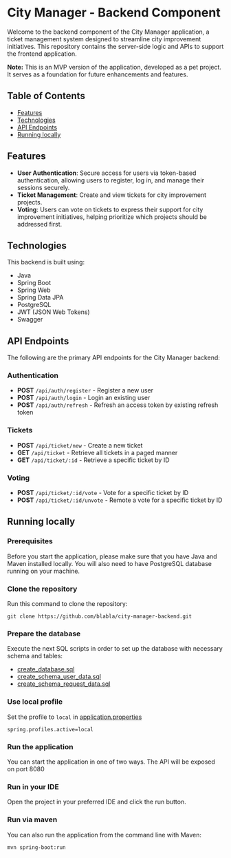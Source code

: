 # City Manager - Backend Component

Welcome to the backend component of the City Manager application, a ticket management system designed to streamline city
improvement initiatives. This repository contains the server-side logic and APIs to support the frontend application.

**Note:** This is an MVP version of the application, developed as a pet project. It serves as a
foundation for future enhancements and features.

## Table of Contents

- [Features](#features)
- [Technologies](#technologies)
- [API Endpoints](#api-endpoints)
- [Running locally](#running-locally)

## Features

- **User Authentication**: Secure access for users via token-based authentication, allowing users to register, log in,
  and manage their sessions securely.
- **Ticket Management**: Create and view tickets for city improvement projects.
- **Voting**: Users can vote on tickets to express their support for city improvement initiatives, helping prioritize
  which projects should be addressed first.

## Technologies

This backend is built using:

- Java
- Spring Boot
- Spring Web
- Spring Data JPA
- PostgreSQL
- JWT (JSON Web Tokens)
- Swagger

## API Endpoints

The following are the primary API endpoints for the City Manager backend:

### Authentication

- **POST** `/api/auth/register` - Register a new user
- **POST** `/api/auth/login` - Login an existing user
- **POST** `/api/auth/refresh` - Refresh an access token by existing refresh token

### Tickets

- **POST** `/api/ticket/new` - Create a new ticket
- **GET** `/api/ticket` - Retrieve all tickets in a paged manner
- **GET** `/api/ticket/:id` - Retrieve a specific ticket by ID

### Voting

- **POST** `/api/ticket/:id/vote` - Vote for a specific ticket by ID
- **POST** `/api/ticket/:id/unvote` - Remote a vote for a specific ticket by ID

## Running locally

### Prerequisites

Before you start the application, please make sure that you have Java and Maven installed locally. You will also need to
have PostgreSQL database running on your machine.

### Clone the repository

Run this command to clone the repository:
```shell
git clone https://github.com/blabla/city-manager-backend.git
```

### Prepare the database

Execute the next SQL scripts in order to set up the database with necessary schema and tables:
- [create_database.sql](src/main/resources/sql/create_database.sql)
- [create_schema_user_data.sql](src/main/resources/sql/create_schema_user_data.sql)
- [create_schema_request_data.sql](src/main/resources/sql/create_schema_request_data.sql)

### Use local profile

Set the profile to `local` in [application.properties](src/main/resources/application.properties)

```properties
spring.profiles.active=local
```

### Run the application

You can start the application in one of two ways. The API will be exposed on port 8080

### Run in your IDE

Open the project in your preferred IDE and click the run button. 

### Run via maven

You can also run the application from the command line with Maven:

```properties
mvn spring-boot:run
```
